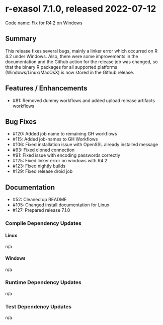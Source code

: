 # r-exasol 7.1.0, released 2022-07-12

Code name: Fix for R4.2 on Windows

## Summary 

This release fixes several bugs, mainly a linker error which occurred on R 4.2 under Windows. Also, there were some improvements in the documentation and the Github action for the release job was changed, so that the binary R packages for all supported platforms (Windows/Linux/MacOsX) is now stored in the Github release. 

## Features / Enhancements

 - #81: Removed dummy workflows and added upload release artifacts workflows

## Bug Fixes
 - #120: Added job name to remaining GH workflows
 - #115: Added job-names to GH Workflows
 - #106: Fixed installation issue with OpenSSL already installed message
 - #93: Fixed cloned connection
 - #91: Fixed issue with encoding passwords correctly
 - #125: Fixed linker error on windows with R4.2
 - #123: Fixed nightly builds
 - #129: Fixed release droid job

## Documentation

 - #52: Cleaned up README
 - #105: Changed install documentation for Linux
 - #127: Prepared release 7.1.0

### Compile Dependency Updates

#### Linux
n/a

#### Windows
n/a

### Runtime Dependency Updates
n/a

### Test Dependency Updates
n/a
